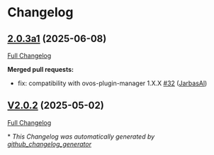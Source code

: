 # Changelog

## [2.0.3a1](https://github.com/OpenVoiceOS/ovos-openai-plugin/tree/2.0.3a1) (2025-06-08)

[Full Changelog](https://github.com/OpenVoiceOS/ovos-openai-plugin/compare/V2.0.2...2.0.3a1)

**Merged pull requests:**

- fix: compatibility with ovos-plugin-manager 1.X.X [\#32](https://github.com/OpenVoiceOS/ovos-openai-plugin/pull/32) ([JarbasAl](https://github.com/JarbasAl))

## [V2.0.2](https://github.com/OpenVoiceOS/ovos-openai-plugin/tree/V2.0.2) (2025-05-02)

[Full Changelog](https://github.com/OpenVoiceOS/ovos-openai-plugin/compare/2.0.2...V2.0.2)



\* *This Changelog was automatically generated by [github_changelog_generator](https://github.com/github-changelog-generator/github-changelog-generator)*
